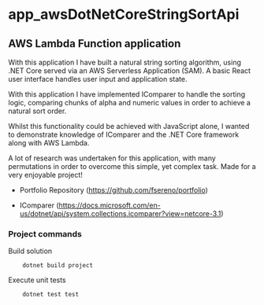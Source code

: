 # app_awsDotNetCoreStringSortApi
## AWS Lambda Function application

With this application I have built a natural string sorting algorithm, using .NET Core served via an AWS Serverless Application (SAM). A basic React user interface handles user input and application state.

With this application I have implemented IComparer to handle the sorting logic, comparing chunks of alpha and numeric values in order to achieve a natural sort order.

Whilst this functionality could be achieved with JavaScript alone, I wanted to demonstrate knowledge of IComparer and the .NET Core framework along with AWS Lambda.

A lot of research was undertaken for this application, with many permutations in order to overcome this simple, yet complex task. Made for a very enjoyable project!

- Portfolio Repository (https://github.com/fsereno/portfolio)

- IComparer (https://docs.microsoft.com/en-us/dotnet/api/system.collections.icomparer?view=netcore-3.1)

### Project commands ###

Build solution
```
    dotnet build project
```

Execute unit tests
```
    dotnet test test
```